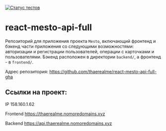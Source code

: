 [![Статус тестов](../../actions/workflows/tests.yml/badge.svg)](../../actions/workflows/tests.yml)

# react-mesto-api-full
Репозиторий для приложения проекта `Mesto`, включающий фронтенд и бэкенд части приложения со следующими возможностями: авторизации и регистрации пользователей, операции с карточками и пользователями. Бэкенд расположен в директории `backend/`, а фронтенд - в `frontend/`. 

Адрес репозитория: https://github.com/thaerealme/react-mesto-api-full-gha

## Ссылки на проект:

IP 158.160.1.62

Frontend https://thaerealme.nomoredomains.xyz

Backend https://api.thaerealme.nomoredomains.xyz
